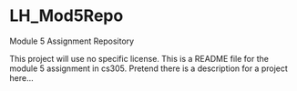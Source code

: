 # LH_Mod5Repo
Module 5 Assignment Repository

This project will use no specific license.
This is a README file for the module 5 assignment in cs305.
Pretend there is a description for a project here...
